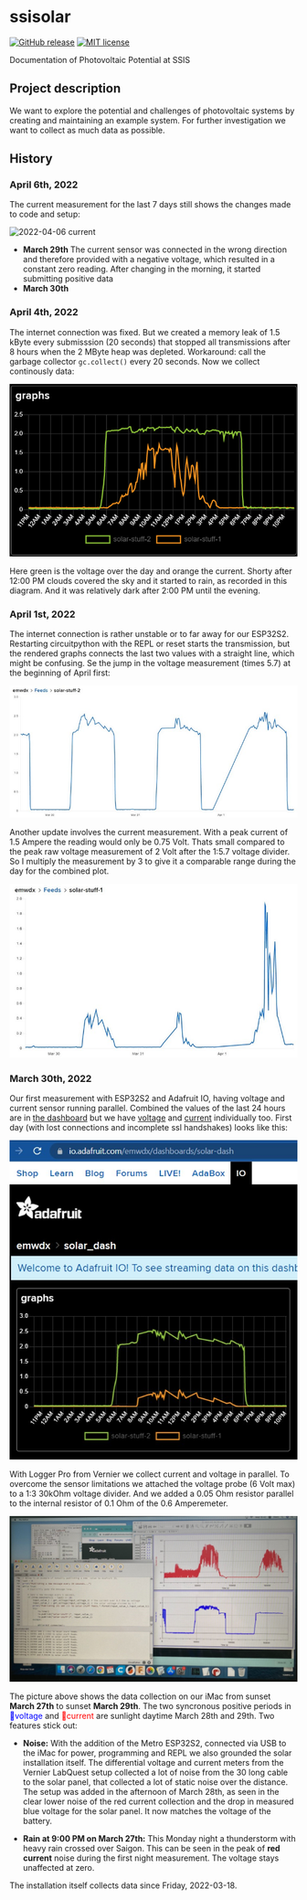 # ssisolar
[![GitHub release](https://img.shields.io/github/release/kreier/ssisolar.svg)](https://github.com/kreier/ssisolar/releases/)
[![MIT license](https://img.shields.io/github/license/kreier/ssisolar)](https://kreier.mit-license.org/)

Documentation of Photovoltaic Potential at SSIS

## Project description

We want to explore the potential and challenges of photovoltaic systems by creating and maintaining an example system. For further investigation we want to collect as much data as possible.



## History

### April 6th, 2022

The current measurement for the last 7 days still shows the changes made to code and setup:

![2022-04-06 current](docs/2022-04-06_current)

- **March 29th** The current sensor was connected in the wrong direction and therefore provided with a negative voltage, which resulted in a constant zero reading. After changing in the morning, it started submitting positive data
- **March 30th** 


### April 4th, 2022

The internet connection was fixed. But we created a memory leak of 1.5 kByte every submisssion (20 seconds) that stopped all transmissions after 8 hours when the 2 MByte heap was depleted. Workaround: call the garbage collector `gc.collect()` every 20 seconds. Now we collect continously data:

![2022-04-04 Combined](docs/2022-04-04.png)

Here green is the voltage over the day and orange the current. Shorty after 12:00 PM clouds covered the sky and it started to rain, as recorded in this diagram. And it was relatively dark after 2:00 PM until the evening.

### April 1st, 2022

The internet connection is rather unstable or to far away for our ESP32S2. Restarting circuitpython with the REPL or reset starts the transmission, but the rendered graphs connects the last two values with a straight line, which might be confusing. Se the jump in  the voltage measurement (times 5.7) at the beginning of April first:

![2022-04-01 Voltage](docs/2022-04-01_voltage.jpg)

Another update involves the current measurement. With a peak current of 1.5 Ampere the reading would only be 0.75 Volt. Thats small compared to the peak raw voltage measurement of 2 Volt after the 1:5.7 voltage divider. So I multiply the measurement by 3 to give it a comparable range during the day for the combined plot.

![2022-04-01 Current](docs/2022-04-01_current.jpg)


### March 30th, 2022

Our first measurement with ESP32S2 and Adafruit IO, having voltage and current sensor running parallel. Combined the values of the last 24 hours are in [the dashboard](https://io.adafruit.com/emwdx/dashboards/solar-dash) but we have [voltage](https://io.adafruit.com/emwdx/feeds/solar-stuff-2) and [current](https://io.adafruit.com/emwdx/feeds/solar-stuff-1) individually too. First day (with lost connections and incomplete ssl handshakes) looks like this:

![2022-03-30](docs/2022-03-30.jpg)

With Logger Pro from Vernier we collect current and voltage in parallel. To overcome the sensor limitations we attached the voltage probe (6 Volt max) to a 1:3 30kOhm voltage divider. And we added a 0.05 Ohm resistor parallel to the internal resistor of 0.1 Ohm of the 0.6 Amperemeter.

![2022-03-29](docs/2022-03-29.jpg)

The picture above shows the data collection on our iMac from sunset __March 27th__ to sunset __March 29th__. The two syncronous positive periods in <span style="color:blue">🔵voltage</span> and <span style="color:red">🔴current</span> are sunlight daytime March 28th and 29th. Two features stick out: 

- __Noise:__ With the addition of the Metro ESP32S2, connected via USB to the iMac for power, programming and REPL we also grounded the solar installation itself. The differential voltage and current meters from the Vernier LabQuest setup collected a lot of noise from the 30 long cable to the solar panel, that collected a lot of static noise over the distance. The setup was added in the afternoon of March 28th, as seen in the clear lower noise of the red current collection and the drop in measured blue voltage for the solar panel. It now matches the voltage of the battery.

- __Rain at 9:00 PM on March 27th:__ This Monday night a thunderstorm with heavy rain crossed over Saigon. This can be seen in the peak of __red current__ noise during the first night measurement. The voltage stays unaffected at zero.

The installation itself collects data since Friday, 2022-03-18.

